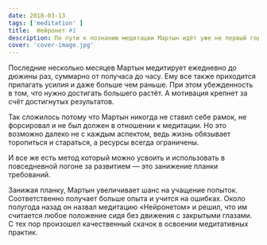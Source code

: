 ```yaml
---
date: 2018-03-13
tags: ['meditation' ]
title:  Нейронет #1
description: По пути к познанию медитации Мартын идёт уже не первый год. Этот путь состоит не из стараний и превозмогания, а из необременительных шагов навстречу и пассивной убежденности в том, что так правильно.
cover: 'cover-image.jpg'
---
```

Последние несколько месяцев Мартын медитирует ежедневно до дюжины раз, суммарно от получаса до часу. Ему все также приходится прилагать усилия и даже больше чем раньше. При этом убежденность в том, что нужно достигать большего растёт. А мотивация крепнет за счёт достигнутых результатов.

Так сложилось потому что Мартын никогда не ставил себе рамок, не форсировал и не был должен в отношении к медитации. Но это возможно далеко не с каждым аспектом, ведь жизнь обязывает торопиться и стараться, а ресурсы всегда ограничены.

И все же есть метод который можно усвоить и использовать в повседневной погоне за развитием — это занижение планки требований.

Занижая планку, Мартын увеличивает шанс на учащение попыток. Соответственно получает больше опыта и учится на ошибках. Около полугода назад он назвал медитацию «Нейронетом» и решил, что им считается любое положение сидя без движения с закрытыми глазами. С тех пор произошел качественный скачок в освоении медитативных практик.
